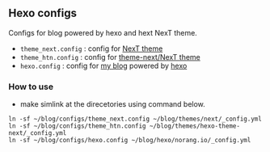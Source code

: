 Hexo configs
---

Configs for blog powered by hexo and hext NexT theme.

* `theme_next.config`  : config for [NexT theme](https://github.com/iissnan/hexo-theme-next)
* `theme_htn.config`  : config for [theme-next/NexT theme](https://github.com/theme-next/hexo-theme-next)
* `hexo.config`   : config for [my blog](https://norang.io) powered by [hexo](https://hexo.io)

### How to use

* make simlink at the direcetories using command below.

```
ln -sf ~/blog/configs/theme_next.config ~/blog/themes/next/_config.yml
ln -sf ~/blog/configs/theme_htn.config ~/blog/themes/hexo-theme-next/_config.yml
ln -sf ~/blog/configs/hexo.config ~/blog/hexo/norang.io/_config.yml
```

